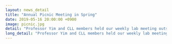 ```yaml
---
layout: news_detail
title: "Annual Picnic Meeting in Spring"
date: 2019-05-16 20:00:00 +0900
image: picnic.jpg
detail: "Professor Yim and CLL members held our weekly lab meeting outside on a sunny spring day. We shared picnic meals and welcomed a new member of our lab! "
long_detail: "Professor Yim and CLL members held our weekly lab meeting outside on a sunny spring day. We shared picnic meals and welcomed a new member of our lab!"
---
```


